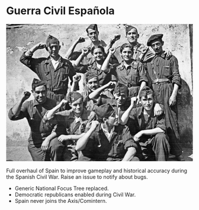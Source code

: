 # Guerra Civil Española

![](./images/spanish-civil-war.png)

Full overhaul of Spain to improve gameplay and historical accuracy during the Spanish Civil War. Raise an issue to notify about bugs.

* Generic National Focus Tree replaced.
* Democratic republicans enabled during Civil War.
* Spain never joins the Axis/Comintern.
